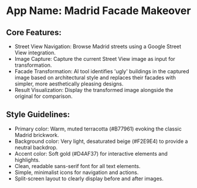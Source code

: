 # **App Name**: Madrid Facade Makeover

## Core Features:

- Street View Navigation: Browse Madrid streets using a Google Street View integration.
- Image Capture: Capture the current Street View image as input for transformation.
- Facade Transformation: AI tool identifies 'ugly' buildings in the captured image based on architectural style and replaces their facades with simpler, more aesthetically pleasing designs.
- Result Visualization: Display the transformed image alongside the original for comparison.

## Style Guidelines:

- Primary color: Warm, muted terracotta (#B77961) evoking the classic Madrid brickwork. 
- Background color: Very light, desaturated beige (#F2E9E4) to provide a neutral backdrop.
- Accent color: Soft gold (#D4AF37) for interactive elements and highlights.
- Clean, readable sans-serif font for all text elements.
- Simple, minimalist icons for navigation and actions.
- Split-screen layout to clearly display before and after images.